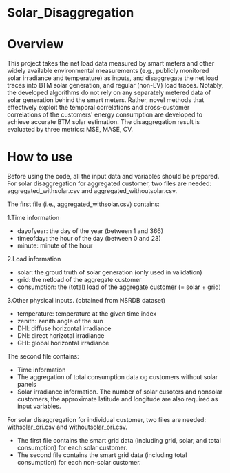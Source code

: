# Solar_Disaggregation
# Overview 
This project takes the net load data measured by smart meters and other widely available environmental measurements (e.g., publicly monitored solar irradiance and temperature) as inputs, and disaggregate the net load traces into BTM solar generation, and regular (non-EV) load traces. Notably, the developed algorithms do not rely on any separately metered data of solar generation behind the smart meters. Rather, novel methods that effectively exploit the temporal correlations and cross-customer correlations of the customers' energy consumption are developed to achieve accurate BTM solar estimation. The disaggregation result is evaluated by three metrics: MSE, MASE, CV.
# How to use
Before using the code, all the input data and variables should be prepared. 
For solar disaggregation for aggregated customer, two files are needed: aggregated_withsolar.csv and aggregated_withoutsolar.csv. 

The first file (i.e., aggregated_withsolar.csv) contains:
  
  1.Time information 
  - dayofyear: the day of the year (between 1 and 366)
  - timeofday: the hour of the day (between 0 and 23)
  - minute: minute of the hour
  
  2.Load information
  - solar: the groud truth of solar generation (only used in validation)
  - grid: the netload of the aggregate customer 
  - consumption: the (total) load of the aggregate customer (= solar + grid)
  
  3.Other physical inputs. (obtained from NSRDB dataset)
  - temperature: temperature at the given time index
  - zenith: zenith angle of the sun
  - DHI: diffuse horizontal irradiance
  - DNI: direct horizotal irradiance
  - GHI: global horizontal irradiance

The second file contains:
- Time information 
- The aggregation of total consumption data og customers without solar panels 
- Solar irradiance information. 
The number of solar cusoters and nonsolar customers, the approximate latitude and longitude are also required as input variables.

For solar disaggregation for individual customer, two files are needed: withsolar_ori.csv and withoutsolar_ori.csv. 
- The first file contains the smart grid data (including grid, solar, and total consumption) for each solar customer. 
- The second file contains the smart grid data (including total consumption) for each non-solar customer. 

